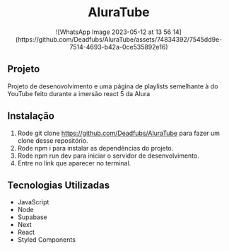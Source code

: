 <h1 align="center"> AluraTube </h1>

<p align="center">
![WhatsApp Image 2023-05-12 at 13 56 14](https://github.com/Deadfubs/AluraTube/assets/74834392/7545dd9e-7514-4693-b42a-0ce535892e16)
</p>



## Projeto
Projeto de desenovolvimento e uma página de playlists semelhante à do YouTube feito durante a imersão react 5 da Alura

## Instalação
1. Rode git clone https://github.com/Deadfubs/AluraTube para fazer um clone desse repositório.
2. Rode npm i para instalar as dependências do projeto.
3. Rode npm run dev para iniciar o servidor de desenvolvimento.
4. Entre no link que aparecer no terminal.

## Tecnologias Utilizadas
 - JavaScript
 - Node
 - Supabase
 - Next
 - React
 - Styled Components



